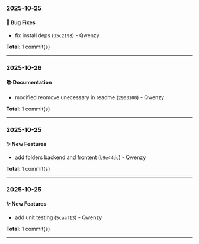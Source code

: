 ### 2025-10-25

#### 🐛 Bug Fixes

- fix install deps (`d5c2198`) - Qwenzy

**Total**: 1 commit(s)

---

### 2025-10-26

#### 📚 Documentation

- modified reomove unecessary in readme (`2903100`) - Qwenzy

**Total**: 1 commit(s)

---

### 2025-10-25

#### ✨ New Features

- add folders backend and frontent (`b9e44dc`) - Qwenzy

**Total**: 1 commit(s)

---

### 2025-10-25

#### ✨ New Features

- add unit testing (`5caaf13`) - Qwenzy

**Total**: 1 commit(s)

---
